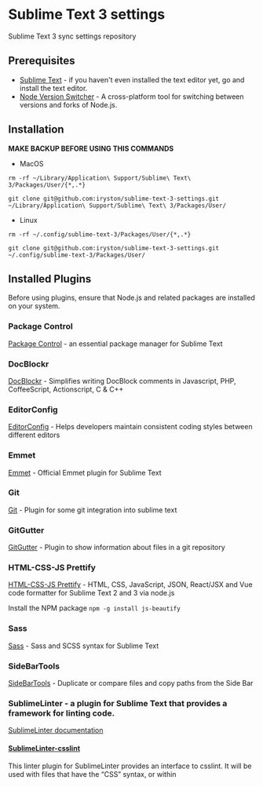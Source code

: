 # Sublime Text 3 settings

Sublime Text 3 sync settings repository

## Prerequisites

- [Sublime Text](http://www.sublimetext.com/) - if you haven't even installed the text editor yet, go and install the text editor.
- [Node Version Switcher](https://github.com/jasongin/nvs) - A cross-platform tool for switching between versions and forks of Node.js.

## Installation

**MAKE BACKUP BEFORE USING THIS COMMANDS**

- MacOS
```
rm -rf ~/Library/Application\ Support/Sublime\ Text\ 3/Packages/User/{*,.*}
```
```
git clone git@github.com:iryston/sublime-text-3-settings.git ~/Library/Application\ Support/Sublime\ Text\ 3/Packages/User/
```
- Linux
```
rm -rf ~/.config/sublime-text-3/Packages/User/{*,.*}
```
```
git clone git@github.com:iryston/sublime-text-3-settings.git ~/.config/sublime-text-3/Packages/User/
```

## Installed Plugins
Before using plugins, ensure that Node.js and related packages are installed on your system.


### Package Control
[Package Control](https://packagecontrol.io/) - an essential package manager for Sublime Text

### DocBlockr
[DocBlockr](https://packagecontrol.io/packages/DocBlockr) - Simplifies writing DocBlock comments in Javascript, PHP, CoffeeScript, Actionscript, C & C++

### EditorConfig
[EditorConfig](https://packagecontrol.io/packages/EditorConfig) - Helps developers maintain consistent coding styles between different editors

### Emmet
[Emmet](https://packagecontrol.io/packages/Emmet) - Official Emmet plugin for Sublime Text

### Git
[Git](https://packagecontrol.io/packages/Git) - Plugin for some git integration into sublime text

### GitGutter
[GitGutter](https://packagecontrol.io/packages/GitGutter) - Plugin to show information about files in a git repository

### HTML-CSS-JS Prettify
[HTML-CSS-JS Prettify](https://packagecontrol.io/packages/HTML-CSS-JS%20Prettify) - HTML, CSS, JavaScript, JSON, React/JSX and Vue code formatter for Sublime Text 2 and 3 via node.js

Install the NPM package
```npm -g install js-beautify```

### Sass
[Sass](https://packagecontrol.io/packages/Sass) - Sass and SCSS syntax for Sublime Text

### SideBarTools
[SideBarTools](https://packagecontrol.io/packages/SideBarTools) - Duplicate or compare files and copy paths from the Side Bar

### SublimeLinter - a plugin for Sublime Text that provides a framework for linting code.
[SublimeLinter documentation](http://www.sublimelinter.com/en/latest/index.html)

#### [SublimeLinter-csslint](https://packagecontrol.io/packages/SublimeLinter-csslint)
This linter plugin for SublimeLinter provides an interface to csslint.
It will be used with files that have the “CSS” syntax, or within <style> tags in HTML files.
Ensure that csslint (version 0.10.0 or later) is installed on your system.

To install csslint, do the following:
```npm install -g csslint```

#### [SublimeLinter-eslint](https://packagecontrol.io/packages/SublimeLinter-eslint)
This linter plugin for SublimeLinter provides an interface to ESLint. It will be used with files that have the “javascript” syntax.

Install eslint globally by typing the following in a terminal:
```npm install -g eslint```

#### [SublimeLinter-html-tidy](https://packagecontrol.io/packages/SublimeLinter-html-tidy)
This linter plugin for SublimeLinter provides an interface to tidy (either the html4 or html5 version). It will be used with files that have the “HTML” syntax.

Before installing this plugin, you must ensure that tidy or tidy5 are installed on your system. tidy5 will be used over tidy if available.

- MacOS – tidy comes preinstalled on recent versions of Mac OS X. You can install the html5 version by using Homebrew and `brew install tidy-html5`.
- Linux – You should be able to install tidy using the system’s package manager.

### Terminal
[Terminal](https://packagecontrol.io/packages/Terminal) - Launch terminals from the current file or the root project folder
